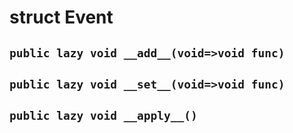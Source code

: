 # struct Event


## `public lazy void __add__(void=>void func)`


## `public lazy void __set__(void=>void func)`


## `public lazy void __apply__()`





